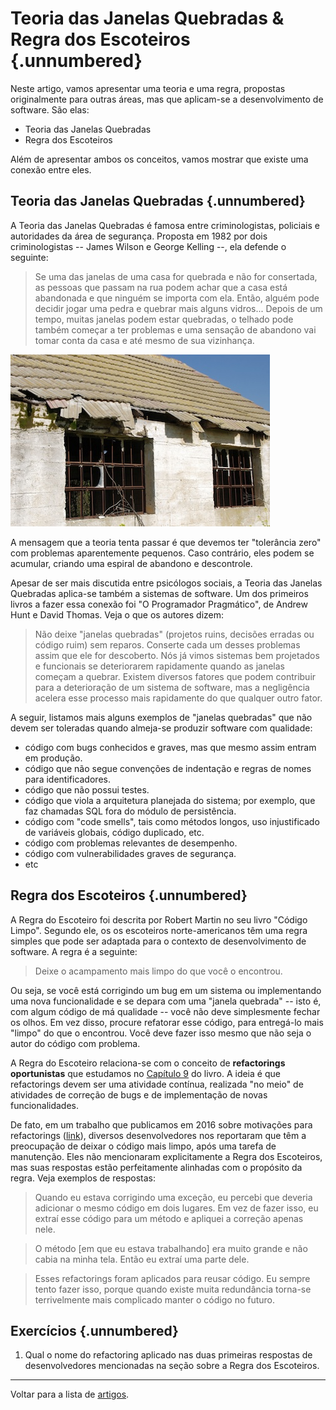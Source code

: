 
# Teoria das Janelas Quebradas & Regra dos Escoteiros {.unnumbered}

Neste artigo, vamos apresentar uma teoria e uma regra, propostas
originalmente para outras áreas, mas que
aplicam-se a desenvolvimento de software. São
elas:

* Teoria das Janelas Quebradas
* Regra dos Escoteiros

Além de apresentar ambos os conceitos, vamos mostrar 
que existe uma conexão entre eles.

## Teoria das Janelas Quebradas {.unnumbered}

A Teoria das Janelas Quebradas é famosa entre criminologistas, 
policiais e autoridades da área de segurança. Proposta em 1982 
por dois criminologistas -- James Wilson e George Kelling --, 
ela defende o seguinte:

> Se uma das janelas de uma casa for quebrada e não for consertada, 
as pessoas que passam na rua podem achar que a casa está abandonada 
e que ninguém se importa com ela. Então, alguém pode decidir jogar 
uma pedra e quebrar mais alguns vidros... Depois de um tempo,
muitas janelas podem estar quebradas, o telhado pode também 
começar a ter problemas e uma sensação de abandono vai tomar conta da casa 
e até mesmo de sua vizinhança.

![](./figs/broken-windows.jpg)

A mensagem que a teoria tenta passar é que devemos ter "tolerância zero" 
com problemas aparentemente pequenos. Caso contrário, eles podem 
se acumular, criando uma espiral de abandono e descontrole.

Apesar de ser mais discutida entre psicólogos sociais, a Teoria
das Janelas Quebradas aplica-se também a sistemas de software. Um dos
primeiros livros a fazer essa conexão foi "O Programador Pragmático",
de Andrew Hunt e David Thomas. Veja o que os autores dizem:

> Não deixe "janelas quebradas" (projetos ruins, decisões erradas ou código ruim) 
sem reparos. Conserte cada um desses problemas assim que ele for descoberto. 
Nós já vimos sistemas bem projetados e funcionais se deteriorarem rapidamente 
quando as janelas começam a quebrar. Existem diversos fatores que podem 
contribuir para a deterioração de um sistema de software, mas a 
negligência acelera esse processo mais rapidamente do que 
qualquer outro fator.

A seguir, listamos mais alguns exemplos de "janelas quebradas" 
que não devem ser toleradas quando almeja-se produzir software 
com qualidade:

* código com bugs conhecidos e graves, mas que mesmo assim entram em 
produção.
* código que não segue convenções de indentação e regras de nomes 
para identificadores.
* código que não possui testes.
* código que viola a arquitetura planejada do sistema; por exemplo, 
que faz chamadas SQL fora do módulo de persistência.
* código com "code smells", tais como métodos longos, uso injustificado 
de variáveis globais, código duplicado, etc.
* código com problemas relevantes de desempenho.
* código com vulnerabilidades graves de segurança.
* etc

## Regra dos Escoteiros {.unnumbered}

A Regra do Escoteiro foi descrita por Robert Martin no seu livro "Código Limpo". 
Segundo ele, os os escoteiros norte-americanos têm uma regra simples que pode 
ser adaptada para o contexto de desenvolvimento de software. A regra é a seguinte:

> Deixe o acampamento mais limpo do que você o encontrou.

Ou seja, se você está corrigindo um bug em um sistema 
ou implementando uma nova funcionalidade e se depara com uma "janela quebrada" -- 
isto é, com algum código de má qualidade -- você não deve simplesmente fechar os 
olhos. Em vez disso, procure refatorar esse código, para entregá-lo mais "limpo" 
do que o encontrou. Você deve fazer isso mesmo que não seja o autor 
do código com problema.

A Regra do Escoteiro relaciona-se com o conceito de **refactorings oportunistas** que
estudamos no <a href="https://engsoftmoderna.info/cap9.html">Capítulo 9</a> do livro. 
A ideia é que refactorings devem ser uma atividade contínua, 
realizada "no meio" de atividades de correção de bugs e de implementação de 
novas funcionalidades. 

De fato, em um trabalho que publicamos em 2016 sobre motivações para refactorings 
(<a href="https://arxiv.org/abs/1607.02459">link</a>), diversos desenvolvedores 
nos reportaram que têm a preocupação de deixar o código mais limpo, 
após uma tarefa de manutenção. Eles não mencionaram explicitamente a Regra
dos Escoteiros, mas suas respostas estão perfeitamente alinhadas com o
propósito da regra. Veja exemplos de respostas:

> Quando eu estava corrigindo uma exceção, eu percebi que deveria adicionar o mesmo código
em dois lugares. Em vez de fazer isso, eu extraí esse código para um método e
apliquei a correção apenas nele.

> O método [em que eu estava trabalhando] era muito grande e não cabia 
na minha tela. Então eu extraí uma parte dele.

> Esses refactorings foram aplicados para reusar código. Eu sempre tento
fazer isso, porque quando existe muita redundância torna-se
terrivelmente mais complicado manter o código no futuro.

## Exercícios {.unnumbered}

1. Qual o nome do refactoring aplicado nas duas primeiras respostas de 
desenvolvedores mencionadas na seção sobre a Regra dos Escoteiros.



* * * 

Voltar para a lista de [artigos](./artigos.html).
